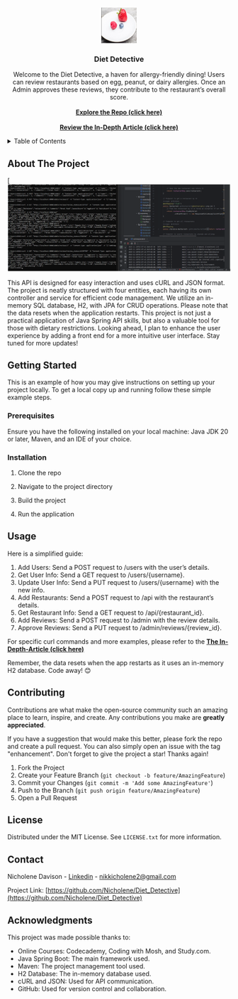 <a name="readme-top"></a>

<!-- PROJECT LOGO -->
<br />
<div align="center">
    <img src="images/logo.png" alt="Logo" width="80" height="80">
  </a>

<h3 align="center">Diet Detective</h3>

  <p align="center">
    Welcome to the Diet Detective, a haven for allergy-friendly dining! Users can review restaurants based on egg, peanut, or dairy allergies. Once an Admin approves these reviews, they contribute to   
the restaurant’s overall score.
<br />

  <br />
  <a href="https://github.com/Nicholene/Diet_Detective" target="_blank"><strong>Explore the Repo (click here)</strong></a>
  <br />
  <br />
  <a href="https://medium.com/@nikkicholene2/backend-application-project-diet-detective-4557f317f72c" target="_blank"><strong>Review the In-Depth Article (click here)</strong></a>
  
  </p>
</div>



<!-- TABLE OF CONTENTS -->
<details>
  <summary>Table of Contents</summary>
  <ol>
    <li>
      <a href="#about-the-project">About The Project</a>
      <ul>
        <li><a href="#built-with">Built With</a></li>
      </ul>
    </li>
    <li>
      <a href="#getting-started">Getting Started</a>
      <ul>
        <li><a href="#prerequisites">Prerequisites</a></li>
        <li><a href="#installation">Installation</a></li>
      </ul>
    </li>
    <li><a href="#usage">Usage</a></li>
    <li><a href="#roadmap">Roadmap</a></li>
    <li><a href="#contributing">Contributing</a></li>
    <li><a href="#license">License</a></li>
    <li><a href="#contact">Contact</a></li>
    <li><a href="#acknowledgments">Acknowledgments</a></li>
  </ol>
</details>



<!-- ABOUT THE PROJECT -->
## About The Project

[![Product Name Screen Shot][product-screenshot]

This API is designed for easy interaction and uses cURL and JSON format. The project is neatly structured with four entities, each having its own controller and service for efficient code management.
We utilize an in-memory SQL database, H2, with JPA for CRUD operations. Please note that the data resets when the application restarts. This project is not just a practical application of Java Spring API skills, but also a valuable tool for those with dietary restrictions. Looking ahead, I plan to enhance the user experience by adding a front end for a more intuitive user interface. Stay tuned for more updates!



<!-- GETTING STARTED -->
## Getting Started

This is an example of how you may give instructions on setting up your project locally.
To get a local copy up and running follow these simple example steps.

### Prerequisites

Ensure you have the following installed on your local machine: Java JDK 20 or later, Maven, and an IDE of your choice.



### Installation

1. Clone the repo
  
2. Navigate to the project directory
  
3. Build the project

4. Run the application

<!-- USAGE EXAMPLES -->
## Usage

Here is a simplified guide:

1. Add Users: Send a POST request to /users with the user’s details.
2. Get User Info: Send a GET request to /users/{username}.
3. Update User Info: Send a PUT request to /users/{username} with the new info.
4. Add Restaurants: Send a POST request to /api with the restaurant’s details.
5. Get Restaurant Info: Send a GET request to /api/{restaurant_id}.
6. Add Reviews: Send a POST request to /admin with the review details.
7. Approve Reviews: Send a PUT request to /admin/reviews/{review_id}.

For specific curl commands and more examples, please refer to the  <a href="https://medium.com/@nikkicholene2/backend-application-project-diet-detective-4557f317f72c" target="_blank"><strong>The In-Depth-Article (click here)</strong></a>

Remember, the data resets when the app restarts as it uses an in-memory H2 database. Code away! 😊


<!-- CONTRIBUTING -->
## Contributing

Contributions are what make the open-source community such an amazing place to learn, inspire, and create. Any contributions you make are **greatly appreciated**.

If you have a suggestion that would make this better, please fork the repo and create a pull request. You can also simply open an issue with the tag "enhancement".
Don't forget to give the project a star! Thanks again!

1. Fork the Project
2. Create your Feature Branch (`git checkout -b feature/AmazingFeature`)
3. Commit your Changes (`git commit -m 'Add some AmazingFeature'`)
4. Push to the Branch (`git push origin feature/AmazingFeature`)
5. Open a Pull Request


<!-- LICENSE -->
## License

Distributed under the MIT License. See `LICENSE.txt` for more information.


<!-- CONTACT -->
## Contact

Nicholene Davison - [Linkedin](https://www.linkedin.com/in/nicholenedavison) - nikkicholene2@gmail.com

Project Link: [https://github.com/Nicholene/Diet_Detective](https://github.com/Nicholene/Diet_Detective)


<!-- ACKNOWLEDGMENTS -->
## Acknowledgments

This project was made possible thanks to:
* Online Courses: Codecademy, Coding with Mosh, and Study.com.
* Java Spring Boot: The main framework used.
* Maven: The project management tool used.
* H2 Database: The in-memory database used.
* cURL and JSON: Used for API communication.
* GitHub: Used for version control and collaboration.




<!-- MARKDOWN LINKS & IMAGES -->
<!-- https://www.markdownguide.org/basic-syntax/#reference-style-links -->
[contributors-shield]: https://img.shields.io/github/contributors/github_username/repo_name.svg?style=for-the-badge

[license-url]: https://github.com/github_username/repo_name/blob/master/LICENSE.txt
[linkedin-shield]: https://img.shields.io/badge/-LinkedIn-black.svg?style=for-the-badge&logo=linkedin&colorB=555
[linkedin-url]: https://linkedin.com/in/linkedin_username
[product-screenshot]: images/screenshot.png
[Next.js]: https://img.shields.io/badge/next.js-000000?style=for-the-badge&logo=nextdotjs&logoColor=white
[Next-url]: https://nextjs.org/

